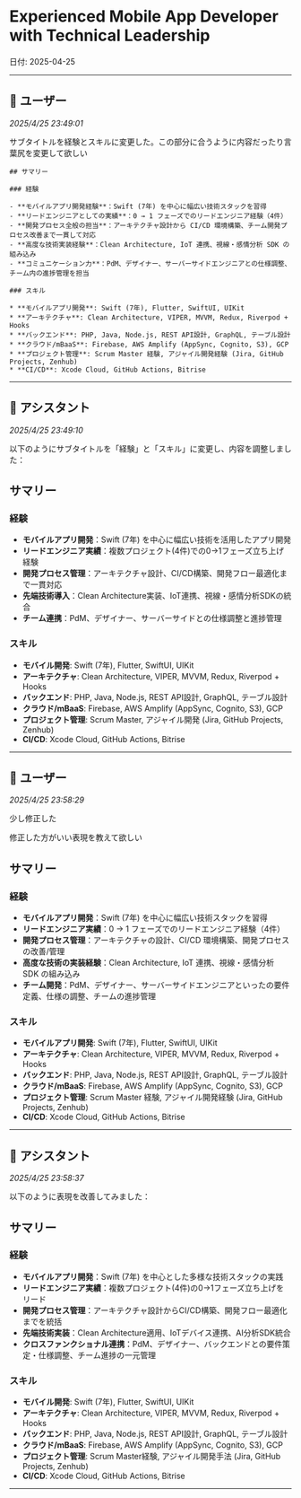 # Experienced Mobile App Developer with Technical Leadership

日付: 2025-04-25

---

## 👤 ユーザー
*2025/4/25 23:49:01*

サブタイトルを経験とスキルに変更した。この部分に合うように内容だったり言葉尻を変更して欲しい

```
## サマリー

### 経験

- **モバイルアプリ開発経験**：Swift (7年) を中心に幅広い技術スタックを習得
- **リードエンジニアとしての実績**：0 → 1 フェーズでのリードエンジニア経験（4件）
- **開発プロセス全般の担当**：アーキテクチャ設計から CI/CD 環境構築、チーム開発プロセス改善まで一貫して対応
- **高度な技術実装経験**：Clean Architecture, IoT 連携、視線・感情分析 SDK の組み込み
- **コミュニケーション力**：PdM、デザイナー、サーバーサイドエンジニアとの仕様調整、チーム内の進捗管理を担当

### スキル

* **モバイルアプリ開発**: Swift (7年), Flutter, SwiftUI, UIKit
* **アーキテクチャ**: Clean Architecture, VIPER, MVVM, Redux, Riverpod + Hooks
* **バックエンド**: PHP, Java, Node.js, REST API設計, GraphQL, テーブル設計
* **クラウド/mBaaS**: Firebase, AWS Amplify (AppSync, Cognito, S3), GCP
* **プロジェクト管理**: Scrum Master 経験, アジャイル開発経験 (Jira, GitHub Projects, Zenhub)
* **CI/CD**: Xcode Cloud, GitHub Actions, Bitrise

```

---

## 🤖 アシスタント
*2025/4/25 23:49:10*

以下のようにサブタイトルを「経験」と「スキル」に変更し、内容を調整しました：

## サマリー

### 経験

- **モバイルアプリ開発**：Swift (7年) を中心に幅広い技術を活用したアプリ開発
- **リードエンジニア実績**：複数プロジェクト(4件)での0→1フェーズ立ち上げ経験
- **開発プロセス管理**：アーキテクチャ設計、CI/CD構築、開発フロー最適化まで一貫対応
- **先端技術導入**：Clean Architecture実装、IoT連携、視線・感情分析SDKの統合
- **チーム連携**：PdM、デザイナー、サーバーサイドとの仕様調整と進捗管理

### スキル

* **モバイル開発**: Swift (7年), Flutter, SwiftUI, UIKit
* **アーキテクチャ**: Clean Architecture, VIPER, MVVM, Redux, Riverpod + Hooks
* **バックエンド**: PHP, Java, Node.js, REST API設計, GraphQL, テーブル設計
* **クラウド/mBaaS**: Firebase, AWS Amplify (AppSync, Cognito, S3), GCP
* **プロジェクト管理**: Scrum Master, アジャイル開発 (Jira, GitHub Projects, Zenhub)
* **CI/CD**: Xcode Cloud, GitHub Actions, Bitrise

---

## 👤 ユーザー
*2025/4/25 23:58:29*

少し修正した

修正した方がいい表現を教えて欲しい

## サマリー

### 経験

- **モバイルアプリ開発**：Swift (7年) を中心に幅広い技術スタックを習得
- **リードエンジニア実績**：0 → 1 フェーズでのリードエンジニア経験（4件）
- **開発プロセス管理**：アーキテクチャの設計、CI/CD 環境構築、開発プロセスの改善/管理
- **高度な技術の実装経験**：Clean Architecture, IoT 連携、視線・感情分析 SDK の組み込み
- **チーム開発**：PdM、デザイナー、サーバーサイドエンジニアといったの要件定義、仕様の調整、チームの進捗管理

### スキル

* **モバイルアプリ開発**: Swift (7年), Flutter, SwiftUI, UIKit
* **アーキテクチャ**: Clean Architecture, VIPER, MVVM, Redux, Riverpod + Hooks
* **バックエンド**: PHP, Java, Node.js, REST API設計, GraphQL, テーブル設計
* **クラウド/mBaaS**: Firebase, AWS Amplify (AppSync, Cognito, S3), GCP
* **プロジェクト管理**: Scrum Master 経験, アジャイル開発経験 (Jira, GitHub Projects, Zenhub)
* **CI/CD**: Xcode Cloud, GitHub Actions, Bitrise

---

## 🤖 アシスタント
*2025/4/25 23:58:37*

以下のように表現を改善してみました：

## サマリー

### 経験

- **モバイルアプリ開発**：Swift (7年) を中心とした多様な技術スタックの実践
- **リードエンジニア実績**：複数プロジェクト(4件)の0→1フェーズ立ち上げをリード
- **開発プロセス管理**：アーキテクチャ設計からCI/CD構築、開発フロー最適化までを統括
- **先端技術実装**：Clean Architecture適用、IoTデバイス連携、AI分析SDK統合
- **クロスファンクショナル連携**：PdM、デザイナー、バックエンドとの要件策定・仕様調整、チーム進捗の一元管理

### スキル

* **モバイル開発**: Swift (7年), Flutter, SwiftUI, UIKit
* **アーキテクチャ**: Clean Architecture, VIPER, MVVM, Redux, Riverpod + Hooks
* **バックエンド**: PHP, Java, Node.js, REST API設計, GraphQL, テーブル設計
* **クラウド/mBaaS**: Firebase, AWS Amplify (AppSync, Cognito, S3), GCP
* **プロジェクト管理**: Scrum Master経験, アジャイル開発手法 (Jira, GitHub Projects, Zenhub)
* **CI/CD**: Xcode Cloud, GitHub Actions, Bitrise

---
